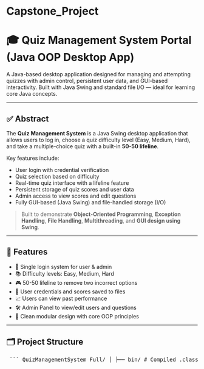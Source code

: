 # Capstone_Project
# 🎓 Quiz Management System Portal (Java OOP Desktop App)

A Java-based desktop application designed for managing and attempting quizzes with admin control, persistent user data, and GUI-based interactivity. Built with Java Swing and standard file I/O — ideal for learning core Java concepts.

---

## ✅ Abstract

The **Quiz Management System** is a Java Swing desktop application that allows users to log in, choose a quiz difficulty level (Easy, Medium, Hard), and take a multiple-choice quiz with a built-in **50-50 lifeline**. 

Key features include:
- User login with credential verification
- Quiz selection based on difficulty
- Real-time quiz interface with a lifeline feature
- Persistent storage of quiz scores and user data
- Admin access to view scores and edit questions
- Fully GUI-based (Java Swing) and file-handled storage (I/O)

> Built to demonstrate **Object-Oriented Programming**, **Exception Handling**, **File Handling**, **Multithreading**, and **GUI design using Swing**.

---

## 🧩 Features

- 🔑 Single login system for user & admin
- 📚 Difficulty levels: Easy, Medium, Hard
- 🎮 50-50 lifeline to remove two incorrect options
- 💾 User credentials and scores saved to files
- 📈 Users can view past performance
- 🛠 Admin Panel to view/edit users and questions
- 🧱 Clean modular design with core OOP principles

---

## 🗂 Project Structure

<pre> ``` QuizManagementSystem_Full/ │ ├── bin/ # Compiled .class files │ ├── data/ │ ├── easy.txt # Easy level questions │ ├── medium.txt # Medium level questions │ ├── hard.txt # Hard level questions │ ├── users.txt # User credentials │ └── quiz_results.txt # User scores │ ├── src/ │ ├── Main.java # Entry point │ ├── LoginGUI.java # Login screen │ ├── QuizGUI.java # Quiz logic and lifeline │ ├── Question.java # Question model │ ├── DBConnection.java # JDBC connection │ └── Init.sql # DB schema │ └── README.md # Project overview ``` </pre>
